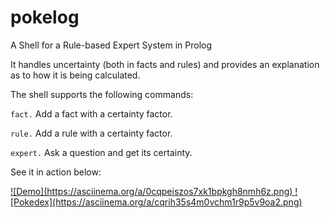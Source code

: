 # pokelog

A Shell for a Rule-based Expert System in Prolog

It handles uncertainty (both in facts and rules) and provides an explanation as to how it is being calculated.

The shell supports the following commands:

`fact.` Add a fact with a certainty factor.

`rule.` Add a rule with a certainty factor.

`expert.` Ask a question and get its certainty.

See it in action below:

<a href="https://asciinema.org/a/0cqpeiszos7xk1bpkgh8nmh6z?autoplay=1" target="_blank" title="Demo">
  ![Demo](https://asciinema.org/a/0cqpeiszos7xk1bpkgh8nmh6z.png)
</a>

<a href="https://asciinema.org/a/cqrih35s4m0vchm1r9p5v9oa2?autoplay=1" target="_blank" title="Pokedex">
  ![Pokedex](https://asciinema.org/a/cqrih35s4m0vchm1r9p5v9oa2.png)
</a>
